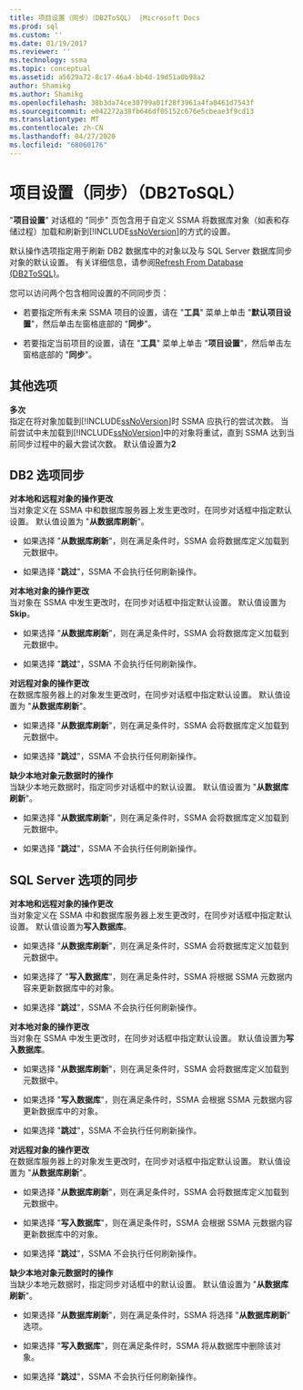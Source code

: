 ```yaml
---
title: 项目设置（同步）（DB2ToSQL） |Microsoft Docs
ms.prod: sql
ms.custom: ''
ms.date: 01/19/2017
ms.reviewer: ''
ms.technology: ssma
ms.topic: conceptual
ms.assetid: a5629a72-8c17-46a4-bb4d-19d51a0b98a2
author: Shamikg
ms.author: Shamikg
ms.openlocfilehash: 38b3da74ce30799a01f28f3961a4fa0461d7543f
ms.sourcegitcommit: e042272a38fb646df05152c676e5cbeae3f9cd13
ms.translationtype: MT
ms.contentlocale: zh-CN
ms.lasthandoff: 04/27/2020
ms.locfileid: "68060176"
---
```

# <a name="project-settingssynchronization-db2tosql"></a>项目设置（同步）（DB2ToSQL）
"**项目设置**" 对话框的 "同步" 页包含用于自定义 SSMA 将数据库对象（如表和存储过程）加载和刷新到[!INCLUDE[ssNoVersion](../../includes/ssnoversion-md.md)]的方式的设置。  
  
默认操作选项指定用于刷新 DB2 数据库中的对象以及与 SQL Server 数据库同步对象的默认设置。 有关详细信息，请参阅[Refresh From Database &#40;DB2ToSQL&#41;](../../ssma/db2/refresh-from-database-db2tosql.md)。  
  
您可以访问两个包含相同设置的不同同步页：  
  
-   若要指定所有未来 SSMA 项目的设置，请在 "**工具**" 菜单上单击 "**默认项目设置**"，然后单击左窗格底部的 "**同步**"。  
  
-   若要指定当前项目的设置，请在 "**工具**" 菜单上单击 "**项目设置**"，然后单击左窗格底部的 "**同步**"。  
  
## <a name="miscellaneous-options"></a>其他选项  
**多次**  
指定在将对象加载到[!INCLUDE[ssNoVersion](../../includes/ssnoversion-md.md)]时 SSMA 应执行的尝试次数。 当前尝试中未加载到[!INCLUDE[ssNoVersion](../../includes/ssnoversion-md.md)]中的对象将重试，直到 SSMA 达到当前同步过程中的最大尝试次数。 默认值设置为**2**  
  
## <a name="synchronization-for-db2-options"></a>DB2 选项同步  
**对本地和远程对象的操作更改**  
当对象定义在 SSMA 中和数据库服务器上发生更改时，在同步对话框中指定默认设置。 默认值设置为 "**从数据库刷新**"。  
  
-   如果选择 "**从数据库刷新**"，则在满足条件时，SSMA 会将数据库定义加载到元数据中。  
  
-   如果选择 "**跳过**"，SSMA 不会执行任何刷新操作。  
  
**对本地对象的操作更改**  
当对象在 SSMA 中发生更改时，在同步对话框中指定默认设置。 默认值设置为**Skip**。  
  
-   如果选择 "**从数据库刷新**"，则在满足条件时，SSMA 会将数据库定义加载到元数据中。  
  
-   如果选择 "**跳过**"，SSMA 不会执行任何刷新操作。  
  
**对远程对象的操作更改**  
在数据库服务器上的对象发生更改时，在同步对话框中指定默认设置。 默认值设置为 "**从数据库刷新**"。  
  
-   如果选择 "**从数据库刷新**"，则在满足条件时，SSMA 会将数据库定义加载到元数据中。  
  
-   如果选择 "**跳过**"，SSMA 不会执行任何刷新操作。  
  
**缺少本地对象元数据时的操作**  
当缺少本地元数据时，指定同步对话框中的默认设置。 默认值设置为 "**从数据库刷新**"。  
  
-   如果选择 "**从数据库刷新**"，则在满足条件时，SSMA 会将数据库定义加载到元数据中。  
  
-   如果选择 "**跳过**"，SSMA 不会执行任何刷新操作。  
  
## <a name="synchronization-for-sql-server-options"></a>SQL Server 选项的同步  
**对本地和远程对象的操作更改**  
当对象定义在 SSMA 中和数据库服务器上发生更改时，在同步对话框中指定默认设置。 默认值设置为**写入数据库**。  
  
-   如果选择 "**从数据库刷新**"，则在满足条件时，SSMA 会将数据库定义加载到元数据中。  
  
-   如果选择了 "**写入数据库**"，则在满足条件时，SSMA 将根据 SSMA 元数据内容来更新数据库中的对象。  
  
-   如果选择 "**跳过**"，SSMA 不会执行任何刷新操作。  
  
**对本地对象的操作更改**  
当对象在 SSMA 中发生更改时，在同步对话框中指定默认设置。 默认值设置为**写入数据库**。  
  
-   如果选择 "**从数据库刷新**"，则在满足条件时，SSMA 会将数据库定义加载到元数据中。  
  
-   如果选择 "**写入数据库**"，则在满足条件时，SSMA 会根据 SSMA 元数据内容更新数据库中的对象。  
  
-   如果选择 "**跳过**"，SSMA 不会执行任何刷新操作。  
  
**对远程对象的操作更改**  
在数据库服务器上的对象发生更改时，在同步对话框中指定默认设置。  默认值设置为 "**从数据库刷新**"。  
  
-   如果选择 "**从数据库刷新**"，则在满足条件时，SSMA 会将数据库定义加载到元数据中。  
  
-   如果选择 "**写入数据库**"，则在满足条件时，SSMA 会根据 SSMA 元数据内容更新数据库中的对象。  
  
-   如果选择 "**跳过**"，SSMA 不会执行任何刷新操作。  
  
**缺少本地对象元数据时的操作**  
当缺少本地元数据时，指定同步对话框中的默认设置。 默认值设置为 "**从数据库刷新**"。  
  
-   如果选择 "**从数据库刷新**"，则在满足条件时，SSMA 将选择 "**从数据库刷新**" 选项。  
  
-   如果选择 "**写入数据库**"，则在满足条件时，SSMA 将从数据库中删除该对象。  
  
-   如果选择 "**跳过**"，SSMA 不会执行任何刷新操作。  
  
